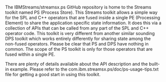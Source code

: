 The IBMStreams/streamsx.ps GitHub repository is home to the Streams toolkit named PS (Process Store).
This Streams toolkit allows a simple way for the SPL and C++ operators that are fused inside a
single PE (Processing Element) to share the application specific state information. It does this via
a collection of APIs that can be called from any part of the SPL and C++ operator code. This toolkit
is very different from another similar sounding DPS toolkit which works entirely differently for
sharing state among the non-fused operators. Please be clear that PS and DPS have nothing in common.
The scope of the PS toolkit is only for those operators that are fused within a single PE.
                               
There are plenty of details available about the API description and the built-in example. Please refer to
the com.ibm.streamsx.ps/doc/ps-usage-tips.txt file for getting a good start in using this toolkit.
